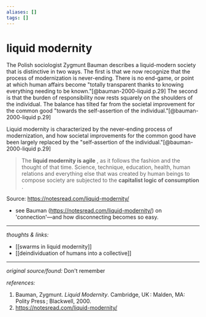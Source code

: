 ```yaml
---
aliases: []
tags: []
---
```


# liquid modernity

The Polish sociologist Zygmunt Bauman describes a liquid-modern society that is distinctive in two ways. The first is that we now recognize that the process of modernization is never-ending. There is no end-game, or point at which human affairs become "totally transparent thanks to knowing everything needing to be known."[@bauman-2000-liquid p.29] The second is that the burden of responsibility now rests squarely on the shoulders of the individual. The balance has tilted far from the societal improvement for the common good "towards the self-assertion of the individual."[@bauman-2000-liquid p.29]

Liquid modernity is characterized by the never-ending process of modernization, and how societal improvements for the common good have been largely replaced by the "self-assertion of the individual."[@bauman-2000-liquid p.29] 

> The **liquid modernity is agile** , as it follows the fashion and the thought of that time. Science, technique, education, health, human relations and everything else that was created by human beings to compose society are subjected to the **capitalist logic of consumption** .

Source: <https://notesread.com/liquid-modernity/>

- see Bauman (<https://notesread.com/liquid-modernity/>) on 'connection'—and how disconnecting becomes so easy. 

---

_thoughts & links:_

- [[swarms in liquid modernity]]
- [[deindividuation of humans into a collective]]


---

_original source/found:_ Don't remember

_references:_ 

1. Bauman, Zygmunt. _Liquid Modernity_. Cambridge, UK : Malden, MA: Polity Press ; Blackwell, 2000.
2. <https://notesread.com/liquid-modernity/>
